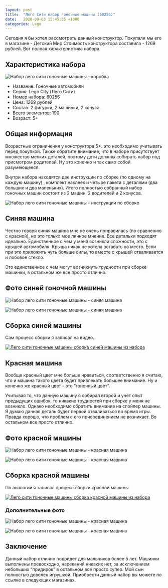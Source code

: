 ```yaml
---
layout: post
title:  "Лего Сити набор гоночные машины (60256)"
date:   2020-09-03 15:45:35 +1000
categories: Lego
---
```


Сегодня я бы хотел рассмотреть данный конструктор. Покупали мы его в магазине - Детский Мир Стоимость конструктора составила - 1269 рублей. Вот полная характеристика набора:

## Характеристика набора
![Набор лего сити гоночные машины - коробка](https://flaaim.github.io/toys-blog/assets/img/IMG_20200901_184411.jpg)

- Название: Гоночные автомобили 
- Серия: Lego City (Лего Сити) 
- Номер набора: 60256
- Цена: 1269 рублей
- Состав: 2 фигурки, 2 машинки, 2 конуса. 
- Всего элементов: 190
- Возраст: 5+

## Общая информация

Возрастные ограничения у конструктора 5+. это необходимо учитывать перед покупкой. Также обратите внимание, что в наборе присутствует множество мелких деталей, поэтому дети должны собирать набор под присмотром родителей. Ну это конечно и так само собой разумеющееся. 

Внутри набора находятся две инструкции по сборке (по одному на каждую машину) , комплект наклеек и четыре пакета с деталями (два больших и два маленьких). Итого полностью собранный набор гоночных машин состоит из 2 машин, 2 водителей и 2 конусов. 

![Набор лего сити гоночные машины - инструкции по сборке](https://flaaim.github.io/toys-blog/assets/img/IMG_20200903_121504.jpg)

## Синяя машина

Честно говоря синяя машина мне не очень понравилась (по сравнению с красной), но это только мое личное мнение. Все детальки подходят идеально. Единственное с чем у меня возникли сложности, это с крышей автомобиля. Крыша никак не хотела вставать на место. Если при это приложить чуть больше силы, то вместе с крышей отваливается и лобовое стекло. 

Это единственное с чем могут возникнуть трудности при сборке машинки, в остальном же все просто отлично.

## Фото синей гоночной машины
![Набор лего сити гоночные машины - синяя машина](https://flaaim.github.io/toys-blog/assets/img/IMG_20200903_124218.jpg)

![Набор лего сити гоночные машины - синяя машина](https://flaaim.github.io/toys-blog/assets/img/IMG_20200903_124210.jpg)

## Сборка синей машины

Сам процесс сборки я записал на видео.

[![Лего сити гоночные машины сборка синей машины из набора](https://img.youtube.com/vi/9zZMiq10HCQ/0.jpg)](https://www.youtube.com/watch?v=9zZMiq10HCQ)

## Красная машина 

Вообще красный цвет мне больше нравиться, соответственно я считаю, что и машина такого цвета будет привлекать большее внимание. Ну и конечно же красный цвет - это “гоночный цвет”.

Учитывая то, что данную машину я собирал второй и учет опыт предыдущих ошибок, то никаких трудностей при сборке у меня не возникло. Однако необходимо обратить внимание на спойлер машины. Я думаю данная деталь будет первой отваливаться во время игры. Правда хорошо, что проблем с его присоединением не возникает. Во остальном все просто отлично.

## Фото красной машины
![Набор лего сити гоночные машины - красная машина](https://flaaim.github.io/toys-blog/assets/img/IMG_20200903_180512.jpg)

![Набор лего сити гоночные машины - красная машина](https://flaaim.github.io/toys-blog/assets/img/IMG_20200902_180456.jpg)
## Сборка красной машины 

По аналогии я записал процесс сборки красной машины

[![Лего сити гоночные машины сборка красной машины из набора](https://img.youtube.com/vi/Sqrapa9k-BU/0.jpg)](https://www.youtube.com/watch?v=Sqrapa9k-BU)

### Дополнительные фото
![Набор лего сити гоночные машины - красная машина](https://flaaim.github.io/toys-blog/assets/img/IMG_20200902_180538.jpg)

![Набор лего сити гоночные машины - красная машина](https://flaaim.github.io/toys-blog/assets/img/IMG_20200902_180504.jpg)

## Заключение 

Данный набор отлично подойдет для мальчиков более 5 лет.  Машинки выполнены превосходно, нареканий никаких нет, за исключением небольших “придирок” в остальном все просто супер. Мой сын полностью доволен игрушкой. Приобрести данный набор вы можете по ссылке в следующих магазинах.






